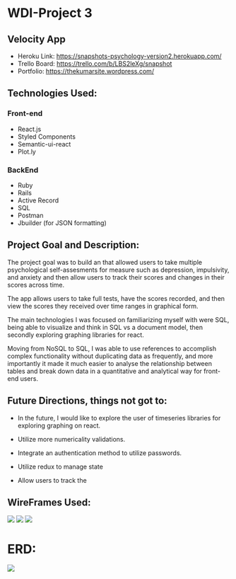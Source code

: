 # WDI-Project 3

## Velocity App

* Heroku Link: https://snapshots-psychology-version2.herokuapp.com/
* Trello Board: https://trello.com/b/LBS2leXg/snapshot
* Portfolio: https://thekumarsite.wordpress.com/

## Technologies Used: 

### Front-end
* React.js
* Styled Components
* Semantic-ui-react
* Plot.ly

### BackEnd
* Ruby
* Rails
* Active Record
* SQL
* Postman
* Jbuilder (for JSON formatting)

## Project Goal and Description:
The project goal was to build an that allowed users to take multiple psychological self-assesments for measure such as depression, impulsivity, and anxiety and then allow users to track their scores and changes in their scores across time.

The app allows users to take full tests, have the scores recorded, and then view the scores they received over time ranges in graphical form.

The main technologies I was focused on familiarizing myself with were SQL, being able to visualize and think in SQL vs a document model, then secondly exploring graphing libraries for react. 

Moving from NoSQL to SQL, I was able to use references to accomplish complex functionality without duplicating data as frequently, and more importantly it made it much easier to analyse the relationship between tables and break down data in a quantitative and analytical way for front-end users.

                    
## Future Directions, things not got to:
* In the future, I would like to explore the user of timeseries libraries for exploring graphing on react.

* Utilize more numericality validations. 

* Integrate an authentication method to utilize passwords.

* Utilize redux to manage state

* Allow users to track the 
## WireFrames Used:

![](https://i.imgur.com/w4du59pl.png)
![](https://i.imgur.com/Fks2PH4l.png)
![](https://i.imgur.com/82IFoJRl.png)

# ERD:
![](https://i.imgur.com/AgnW8bxl.png)


